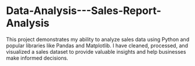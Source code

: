 # Data-Analysis---Sales-Report-Analysis
This project demonstrates my ability to analyze sales data using Python and popular libraries like Pandas and Matplotlib. I have cleaned, processed, and visualized a sales dataset to provide valuable insights and help businesses make informed decisions.

